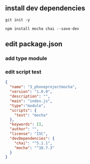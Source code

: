 ## install dev dependencies

```shell
git init -y
```

```shell
npm install mocha chai --save-dev
```
## edit package.json

### add type module

### edit script test

```json
{
  "name": "3_phoneprojectmocha",
  "version": "1.0.0",
  "description": "",
  "main": "index.js",
  "type":"module",
  "scripts": {
    "test": "mocha"
  },
  "keywords": [],
  "author": "",
  "license": "ISC",
  "devDependencies": {
    "chai": "^5.1.1",
    "mocha": "^10.7.3"
  }
}
```
